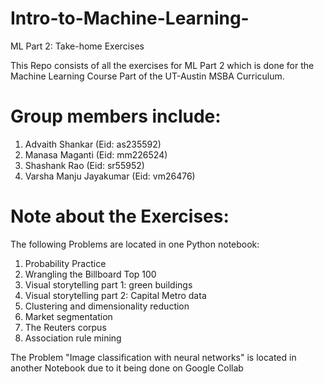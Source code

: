 # Intro-to-Machine-Learning-
ML Part 2: Take-home Exercises 

This Repo consists of all the exercises for ML Part 2 which is done for the Machine Learning Course Part of the UT-Austin MSBA Curriculum. 

# Group members include: 
1. Advaith Shankar (Eid: as235592)
2. Manasa Maganti (Eid: mm226524)
3. Shashank Rao (Eid: sr55952)
4. Varsha Manju Jayakumar (Eid: vm26476)

# Note about the Exercises: 
The following Problems are located in one Python notebook:
1. Probability Practice
2. Wrangling the Billboard Top 100
3. Visual storytelling part 1: green buildings
4. Visual storytelling part 2: Capital Metro data
5. Clustering and dimensionality reduction
6. Market segmentation
7. The Reuters corpus
8. Association rule mining

The Problem "Image classification with neural networks" is located in another Notebook due to it being done on Google Collab 
   


